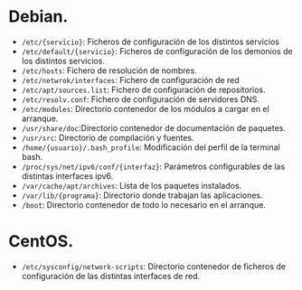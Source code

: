 # Debian.
- `/etc/{servicio}`: Ficheros de configuración de los distintos servicios
- `/etc/default/{servicio}`: Ficheros de configuración de los demonios de los distintos servicios.
- `/etc/hosts`: Fichero de resolución de nombres.
- `/etc/netwrok/interfaces`: Fichero de configuración de red
- `/etc/apt/sources.list`: Fichero de configuración de repositorios.
- `/etc/resolv.conf`: Fichero de configuración de servidores DNS.
- `/etc/modules`: Directorio contenedor de los módulos a cargar en el arranque.
- `/usr/share/doc`:Directorio contenedor de documentación de paquetes.
- `/usr/src`: Directorio de compilación y fuentes.
- `/home/{usuario}/.bash_profile`: Modificación del perfil de la terminal bash.
- `/proc/sys/net/ipv6/conf/{interfaz}`: Parámetros configurables de las distintas interfaces ipv6.
- `/var/cache/apt/archives`: Lista de los paquetes instalados.
- `/var/lib/{programa}`: Directorio donde trabajan las aplicaciones.
- `/boot`: Directorio contenedor de todo lo necesario en el arranque.

# CentOS.
- `/etc/sysconfig/network-scripts`: Directorio contenedor de ficheros de configuración de las distintas interfaces de red.